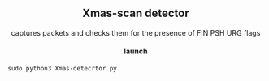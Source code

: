 <h2 align="center">Xmas-scan detector</h2>
<p align="center">captures packets and checks them for the presence of FIN PSH URG flags</p>

<h4 align="center">launch</h4>

```
sudo python3 Xmas-detecrtor.py
```

